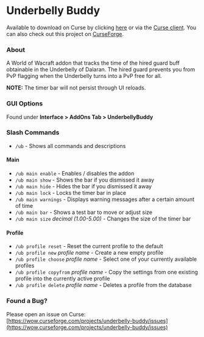 # Underbelly Buddy

Available to download on Curse by clicking [here](https://mods.curse.com/addons/wow/257332-underbelly-buddy) or via the [Curse client](https://www.curse.com/). You can also check out this project on [CurseForge](https://wow.curseforge.com/projects/underbelly-buddy).

### About

A World of Wacraft addon that tracks the time of the hired guard buff obtainable in the Underbelly of Dalaran. 
The hired guard prevents you from PvP flagging when the Underbelly turns into a PvP free for all.

**NOTE:** The timer bar will not persist through UI reloads.

### GUI Options

Found under **Interface > AddOns Tab > UnderbellyBuddy**

### Slash Commands

- `/ub` - Shows all commands and descriptions

#### Main

- `/ub main enable` - Enables / disables the addon
- `/ub main show` - Shows the bar if you dismissed it away
- `/ub main hide` - Hides the bar if you dismissed it away
- `/ub main lock` - Locks the timer bar in place
- `/ub main warnings` - Displays warning messages after a certain amount of time
- `/ub main bar` - Shows a test bar to move or adjust size
- `/ub main size` *decimal (1.00-5.00)* - Changes the size of the timer bar

#### Profile

- `/ub profile reset` - Reset the current profile to the default
- `/ub profile new` *profile name* - Create a new empty profile
- `/ub profile choose` *profile name* - Select one of your currently available profiles
- `/ub profile copyfrom` *profile name* - Copy the settings from one existing profile into the currently active profile
- `/ub profile delete` *profile name* - Deletes a profile from the database

### Found a Bug?

Please open an issue on Curse: [https://wow.curseforge.com/projects/underbelly-buddy/issues](https://wow.curseforge.com/projects/underbelly-buddy/issues)
